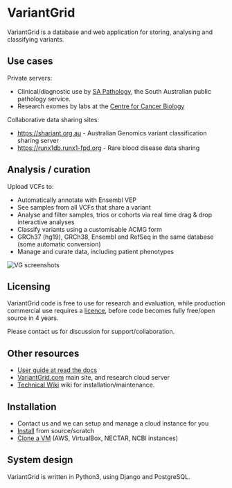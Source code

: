 # VariantGrid

VariantGrid is a database and web application for storing, analysing and classifying variants.

## Use cases

Private servers:

* Clinical/diagnostic use by [SA Pathology](https://www.sapathology.sa.gov.au), the South Australian public pathology service. 
* Research exomes by labs at the [Centre for Cancer Biology](https://www.centreforcancerbiology.org.au)

Collaborative data sharing sites:

* https://shariant.org.au - Australian Genomics variant classification sharing server
* https://runx1db.runx1-fpd.org - Rare blood disease data sharing

## Analysis / curation

Upload VCFs to:

* Automatically annotate with Ensembl VEP
* See samples from all VCFs that share a variant
* Analyse and filter samples, trios or cohorts via real time drag & drop interactive analyses
* Classify variants using a customisable ACMG form
* GRCh37 (hg19), GRCh38, Ensembl and RefSeq in the same database (some automatic conversion)
* Manage and curate data, including patient phenotypes

![VG screenshots](https://user-images.githubusercontent.com/763201/95926363-a0c6b580-0e03-11eb-9a5b-1d48e0e46722.png)

## Licensing

VariantGrid code is free to use for research and evaluation, while production commercial use requires a [licence](https://github.com/SACGF/variantgrid/blob/master/LICENCE.md), before code becomes fully free/open source in 4 years.

Please contact us for discussion for support/collaboration.

## Other resources

* [User guide at read the docs](https://variantgrid.readthedocs.io/en/latest/)
* [VariantGrid.com](https://variantgrid.com) main site, and research cloud server
* [Technical Wiki](https://github.com/SACGF/variantgrid/wiki) wiki for installation/maintenance.

## Installation

* Contact us and we can setup and manage a cloud instance for you
* [Install](https://github.com/SACGF/variantgrid/wiki/Install) from source/scratch
* [Clone a VM](https://github.com/SACGF/variantgrid/wiki/Clone-a-VM) (AWS, VirtualBox, NECTAR, NCBI instances)

## System design

VariantGrid is written in Python3, using Django and PostgreSQL.

